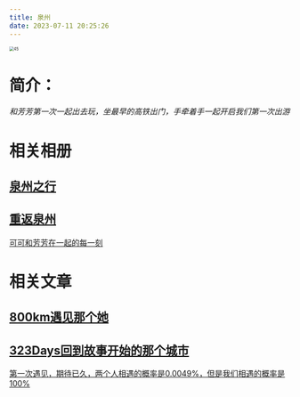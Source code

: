 ```yaml
---
title: 泉州
date: 2023-07-11 20:25:26
---
```

<meta name="referrer" content="no-referrer"/>

<img src="https://jsd.cdn.zzko.cn/gh/Simbalin/picx-images-hosting@master/45.5dep9g30peg0.jpg" alt="45" style="zoom:50%;" />

# 简介：

*和芳芳第一次一起出去玩，坐最早的高铁出门，手牵着手一起开启我们第一次出游*

# 相关相册

## [泉州之行](/gallery/泉州之行)
## [重返泉州](/gallery/重返泉州)

<u>可可和芳芳在一起的每一刻</u>

# 相关文章

## [800km遇见那个她](/posts/4e5d6ae8.html)
## [323Days回到故事开始的那个城市](/posts/151b3cc3.html)

<u>第一次遇见，期待已久，两个人相遇的概率是0.0049%，但是我们相遇的概率是100%</u>

